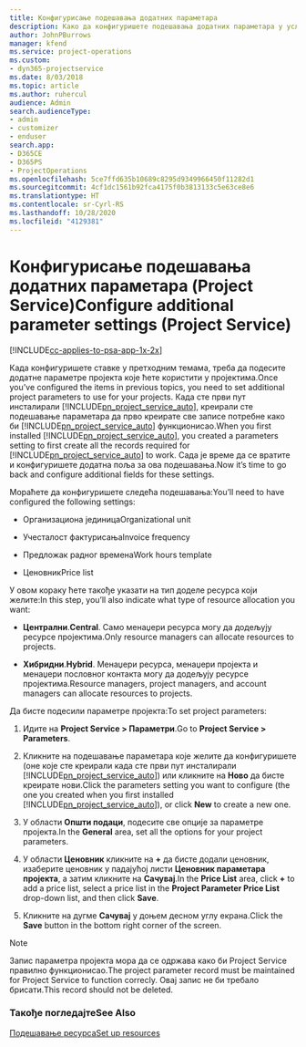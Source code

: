 ```yaml
---
title: Конфигурисање подешавања додатних параметара
description: Како да конфигуришете подешавања додатних параметара у услузи Project Service
author: JohnPBurrows
manager: kfend
ms.service: project-operations
ms.custom:
- dyn365-projectservice
ms.date: 8/03/2018
ms.topic: article
ms.author: ruhercul
audience: Admin
search.audienceType:
- admin
- customizer
- enduser
search.app:
- D365CE
- D365PS
- ProjectOperations
ms.openlocfilehash: 5ce7ffd635b10689c8295d9349966450f11282d1
ms.sourcegitcommit: 4cf1dc1561b92fca4175f0b3813133c5e63ce8e6
ms.translationtype: HT
ms.contentlocale: sr-Cyrl-RS
ms.lasthandoff: 10/28/2020
ms.locfileid: "4129381"
---
```

# <a name="configure-additional-parameter-settings-project-service"></a><span data-ttu-id="052d3-103">Конфигурисање подешавања додатних параметара (Project Service)</span><span class="sxs-lookup"><span data-stu-id="052d3-103">Configure additional parameter settings (Project Service)</span></span>

[!INCLUDE[cc-applies-to-psa-app-1x-2x](../includes/cc-applies-to-psa-app-1x-2x.md)]

<span data-ttu-id="052d3-104">Када конфигуришете ставке у претходним темама, треба да подесите додатне параметре пројекта које ћете користити у пројектима.</span><span class="sxs-lookup"><span data-stu-id="052d3-104">Once you’ve configured the items in previous topics, you need to set additional project parameters to use for your projects.</span></span> <span data-ttu-id="052d3-105">Када сте први пут инсталирали [!INCLUDE[pn_project_service_auto](../includes/pn-project-service-auto.md)], креирали сте подешавање параметара да прво креирате све записе потребне како би [!INCLUDE[pn_project_service_auto](../includes/pn-project-service-auto.md)] функционисао.</span><span class="sxs-lookup"><span data-stu-id="052d3-105">When you first installed [!INCLUDE[pn_project_service_auto](../includes/pn-project-service-auto.md)], you created a parameters setting to first create all the records required for [!INCLUDE[pn_project_service_auto](../includes/pn-project-service-auto.md)] to work.</span></span> <span data-ttu-id="052d3-106">Сада је време да се вратите и конфигуришете додатна поља за ова подешавања.</span><span class="sxs-lookup"><span data-stu-id="052d3-106">Now it’s time to go back and configure additional fields for these settings.</span></span>  
  
 <span data-ttu-id="052d3-107">Мораћете да конфигуришете следећа подешавања:</span><span class="sxs-lookup"><span data-stu-id="052d3-107">You’ll need to have configured the following settings:</span></span>  
  
-   <span data-ttu-id="052d3-108">Организациона јединица</span><span class="sxs-lookup"><span data-stu-id="052d3-108">Organizational unit</span></span>  
  
-   <span data-ttu-id="052d3-109">Учесталост фактурисања</span><span class="sxs-lookup"><span data-stu-id="052d3-109">Invoice frequency</span></span>  
  
-   <span data-ttu-id="052d3-110">Предложак радног времена</span><span class="sxs-lookup"><span data-stu-id="052d3-110">Work hours template</span></span>  
  
-   <span data-ttu-id="052d3-111">Ценовник</span><span class="sxs-lookup"><span data-stu-id="052d3-111">Price list</span></span>  
 
<span data-ttu-id="052d3-112">У овом кораку ћете такође указати на тип доделе ресурса који желите:</span><span class="sxs-lookup"><span data-stu-id="052d3-112">In this step, you’ll also indicate what type of resource allocation you want:</span></span>  
  
- <span data-ttu-id="052d3-113">**Централни**.</span><span class="sxs-lookup"><span data-stu-id="052d3-113">**Central**.</span></span> <span data-ttu-id="052d3-114">Само менаџери ресурса могу да додељују ресурсе пројектима.</span><span class="sxs-lookup"><span data-stu-id="052d3-114">Only resource managers can allocate resources to projects.</span></span>  
  
- <span data-ttu-id="052d3-115">**Хибридни**.</span><span class="sxs-lookup"><span data-stu-id="052d3-115">**Hybrid**.</span></span> <span data-ttu-id="052d3-116">Менаџери ресурса, менаџери пројекта и менаџери пословног контакта могу да додељују ресурсе пројектима.</span><span class="sxs-lookup"><span data-stu-id="052d3-116">Resource managers, project managers, and account managers can allocate resources to projects.</span></span>  
  
 
<span data-ttu-id="052d3-117">Да бисте подесили параметре пројекта:</span><span class="sxs-lookup"><span data-stu-id="052d3-117">To set project parameters:</span></span>  
  
1. <span data-ttu-id="052d3-118">Идите на **Project Service > Параметри**.</span><span class="sxs-lookup"><span data-stu-id="052d3-118">Go to **Project Service > Parameters**.</span></span>  
  
2. <span data-ttu-id="052d3-119">Кликните на подешавање параметара које желите да конфигуришете (оне које сте креирали када сте први пут инсталирали [!INCLUDE[pn_project_service_auto](../includes/pn-project-service-auto.md)]) или кликните на **Ново** да бисте креирате нови.</span><span class="sxs-lookup"><span data-stu-id="052d3-119">Click the parameters setting you want to configure (the one you created when you first installed [!INCLUDE[pn_project_service_auto](../includes/pn-project-service-auto.md)]), or click **New** to create a new one.</span></span>  
  
3. <span data-ttu-id="052d3-120">У области **Општи подаци**, подесите све опције за параметре пројекта.</span><span class="sxs-lookup"><span data-stu-id="052d3-120">In the **General** area, set all the options for your project parameters.</span></span>  
  
4. <span data-ttu-id="052d3-121">У области **Ценовник** кликните на **+** да бисте додали ценовник, изаберите ценовник у падајућој листи **Ценовник параметара пројекта**, а затим кликните на **Сачувај**.</span><span class="sxs-lookup"><span data-stu-id="052d3-121">In the **Price List** area, click **+** to add a price list, select a price list in the **Project Parameter Price List** drop-down list, and then click **Save**.</span></span>  
  
5. <span data-ttu-id="052d3-122">Кликните на дугме **Сачувај** у доњем десном углу екрана.</span><span class="sxs-lookup"><span data-stu-id="052d3-122">Click the **Save** button in the bottom right corner of the screen.</span></span>  

> [!NOTE]
> <span data-ttu-id="052d3-123">Запис параметра пројекта мора да се одржава како би Project Service правилно функционисао.</span><span class="sxs-lookup"><span data-stu-id="052d3-123">The project parameter record must be maintained for Project Service to function correcly.</span></span> <span data-ttu-id="052d3-124">Овај запис не би требало брисати.</span><span class="sxs-lookup"><span data-stu-id="052d3-124">This record should not be deleted.</span></span>

### <a name="see-also"></a><span data-ttu-id="052d3-125">Такође погледајте</span><span class="sxs-lookup"><span data-stu-id="052d3-125">See Also</span></span>  
 [<span data-ttu-id="052d3-126">Подешавање ресурса</span><span class="sxs-lookup"><span data-stu-id="052d3-126">Set up resources</span></span>](../psa/set-up-resources.md)
